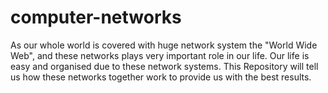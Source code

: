 # computer-networks
As our whole world is covered with huge network system the "World Wide Web", and these networks plays very important role in our life. Our life is easy and organised due to these network systems. This Repository will tell us how these networks together work to provide us with the best results. 


